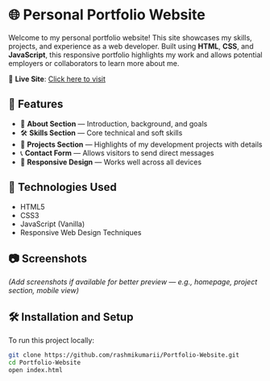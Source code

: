 # 🌐 Personal Portfolio Website

Welcome to my personal portfolio website! This site showcases my skills, projects, and experience as a web developer. Built using **HTML**, **CSS**, and **JavaScript**, this responsive portfolio highlights my work and allows potential employers or collaborators to learn more about me.

🔗 **Live Site**: [Click here to visit](https://rashmikumarii.github.io/Portfolio-Website/)

## 📌 Features

- 💼 **About Section** — Introduction, background, and goals
- 🛠️ **Skills Section** — Core technical and soft skills
- 📁 **Projects Section** — Highlights of my development projects with details
- 📞 **Contact Form** — Allows visitors to send direct messages
- 📱 **Responsive Design** — Works well across all devices

## 🚀 Technologies Used

- HTML5
- CSS3
- JavaScript (Vanilla)
- Responsive Web Design Techniques

## 📷 Screenshots

*(Add screenshots if available for better preview — e.g., homepage, project section, mobile view)*

## 🛠️ Installation and Setup

To run this project locally:

```bash
git clone https://github.com/rashmikumarii/Portfolio-Website.git
cd Portfolio-Website
open index.html
